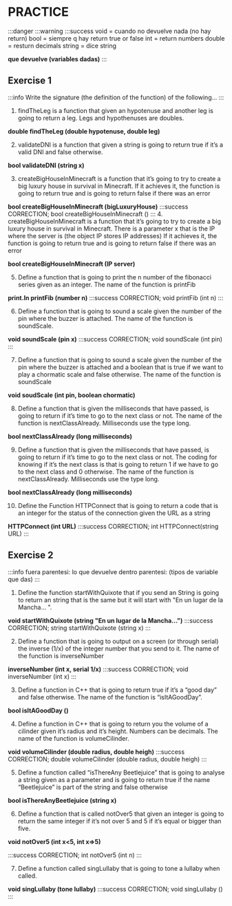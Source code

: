 # PRACTICE 
:::danger
:::warning
:::success
void = cuando no devuelve nada (no hay return)
bool = siempre q hay return true or false
int = return numbers
double = resturn decimals
string = dice string


**que devuelve (variables dadas)**
:::
## Exercise 1
:::info
Write the signature (the definition of the function) of the following...
:::

1. findTheLeg is a function that given an hypotenuse and another leg is going to return a leg. Legs and hypothenuses are doubles.

**double findTheLeg (double hypotenuse, double leg)**

2. validateDNI is a function that given a string is going to return true if it’s a valid DNI and false otherwise.

**bool validateDNI (string x)**


3. createBigHouseInMinecraft is a function that it’s going to try to create a big luxury house in survival in Minecraft. If it achieves it, the function is going to return true and is going to return false if there was an error

**bool createBigHouseInMinecraft (bigLuxuryHouse)**
:::success
CORRECTION; bool createBigHouseInMinecraft ()
:::
4. createBigHouseInMinecraft is a function that it’s going to try to create a big luxury house in survival in Minecraft. There is a parameter x that is the IP where the server is (the object IP stores IP addresses) If it achieves it, the function is going to return true and is going to return false if there was an error

**bool createBigHouseInMinecraft (IP server)**

5. Define a function that is going to print the n number of the fibonacci series given as an integer. The name of the function is printFib

**print.ln printFib (number n)**
:::success
CORRECTION; void printFib (int n)
:::

6. Define a function that is going to sound a scale given the number of the pin where the buzzer is attached. The name of the function is soundScale.

**void soundScale (pin x)**
:::success
CORRECTION; void soundScale (int pin)
:::

7. Define a function that is going to sound a scale given the number of the pin where the buzzer is attached and a boolean that is true if we want to play a chormatic scale and false otherwise. The name of the function is soundScale

**void soudScale (int pin, boolean chormatic)**

8. Define a function that is given the milliseconds that have passed, is going to return if it’s time to go to the next class or not. The name of the function is nextClassAlready. Milliseconds use the type long.

**bool nextClassAlready (long milliseconds)**

9. Define a function that is given the milliseconds that have passed, is going to return if it’s time to go to the next class or not. The coding for knowing if it’s the next class is that is going to return 1 if we have to go to the next class and 0 otherwise. The name of the function is nextClassAlready. Milliseconds use the type long.

**bool nextClassAlready (long milliseconds)**

10. Define the Function HTTPConnect that is going to return a code that is an integer for the status of the connection given the URL as a string

**HTTPConnect (int URL)**
:::success
CORRECTION; int HTTPConnect(string URL) 
:::

## Exercise 2
:::info
fuera parentesi: lo que devuelve 
dentro parentesi: (tipos de variable que das)
:::

1. Define the function startWithQuixote that if you send an String is going to return an string that is the same but it will start with "En un lugar de la Mancha… ".

**void startWithQuixote (string "En un lugar de la Mancha…")**
:::success
CORRECTION; string startWithQuixote (string x)
:::

2. Define a function that is going to output on a screen (or through serial) the inverse (1/x) of the integer number that you send to it. The name of the function is inverseNumber

**inverseNumber (int x, serial 1/x)**
:::success
CORRECTION; void inverseNumber (int x)
:::

3. Define a function in C++ that is going to return true if it’s a “good day” and false otherwise. The name of the function is “isItAGoodDay”.

**bool isItAGoodDay ()**

4. Define a function in C++ that is going to return you the volume of a cilinder given it’s radius and it’s height. Numbers can be decimals. The name of the function is volumeCilinder.

**void volumeCilinder (double radius, double heigh)**
:::success
CORRECTION; double volumeCilinder (double radius, double heigh)
:::

5. Define a function called “isThereAny Beetlejuice” that is going to analyse a string given as a parameter and is going to return true if the name “Beetlejuice” is part of the string and false otherwise

**bool isThereAnyBeetlejuice (string x)**

6. Define a function that is called notOver5 that given an integer is going to return the same integer if it’s not over 5 and 5 if it’s equal or bigger than five.

**void notOver5 (int x<5, int x=>5)**

:::success
CORRECTION; int notOver5 (int n)
:::

7. Define a function called singLullaby that is going to tone a lullaby when called.

**void singLullaby (tone lullaby)**
:::success
CORRECTION; void singLullaby ()
:::

